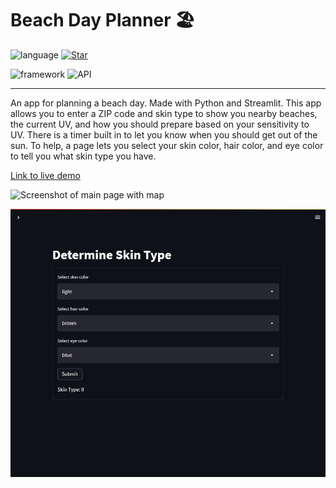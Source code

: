 # Beach Day Planner 🏖️

![language](https://img.shields.io/badge/language-python3.10-yellow?style=plastic&logo=appveyor)
[![Star](https://img.shields.io/github/stars/JamesKha/SPFMonitoring.svg?logo=github&style=social)](https://gitHub.com/JamesKha/SPFMonitoring)

![framework](https://img.shields.io/badge/framework-Streamlit-orchid?style=for-the-badge&logo=appveyor)
![API](https://img.shields.io/badge/API-Google%20Cloud-blue?style=for-the-badge&logo=appveyor)

----------------------------------------------------------------------------------------------------

An app for planning a beach day. Made with Python and Streamlit. This app allows you to enter a ZIP code and skin type to show you nearby beaches, the current UV, and how you should prepare based on your sensitivity to UV. There is a timer built in to let you know when you should get out of the sun. To help, a page lets you select your skin color, hair color, and eye color to tell you what skin type you have.

[Link to live demo](https://share.streamlit.io/jameskha/spfmonitoring/main/UV.py)

![Screenshot of main page with map]()

![Screenshot of skin type page](./screenshots/skintype.jpg)
